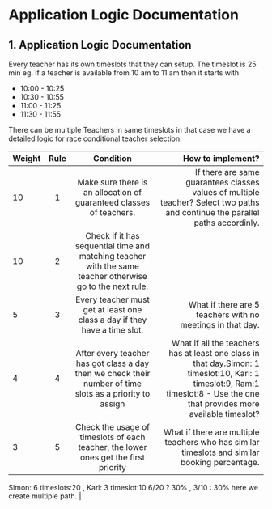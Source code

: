 # Application Logic Documentation 


## 1. Application Logic Documentation

Every teacher has its own timeslots that they can setup. The timeslot is 25 min eg. if a teacher is available from 10 am to 11 am then it starts with 


   - 10:00 - 10:25 
   - 10:30 - 10:55
   - 11:00 - 11:25
   - 11:30 - 11:55

There can be multiple Teachers in same timeslots in that case we have a detailed logic for race conditional teacher selection.


| Weight     | Rule | Condition     | How to implement?     |
| :---        |    :----:   |  :----:       |---: |
| 10    | 1    | Make sure there is an allocation of guaranteed classes of teachers.  |If there are same guarantees classes values of multiple teacher?  Select two paths and continue the parallel paths accordinly.|
| 10      | 2       | Check if it  has sequential time and matching teacher with the same teacher otherwise go to the next rule.   | 
| 5      | 3       | Every teacher must get at least one class a day if they have a time slot.|What if there are 5 teachers with no meetings in that day.|
|4|4|After every teacher has got class a day then we check their number of time slots as a priority to assign|What if all the teachers has at least one class in that day.Simon: 1 timeslot:10, Karl: 1 timeslot:9, Ram:1 timeslot:8 - Use the one that provides more available timeslot?|
|3|5|Check the usage of timeslots of each teacher, the lower ones get the first priority|What if there are multiple teachers who has similar timeslots and similar booking percentage.
Simon: 6 timeslots:20 , Karl: 3 timeslot:10
6/20 ? 30%  , 3/10 : 30%
here we create multiple path.
|